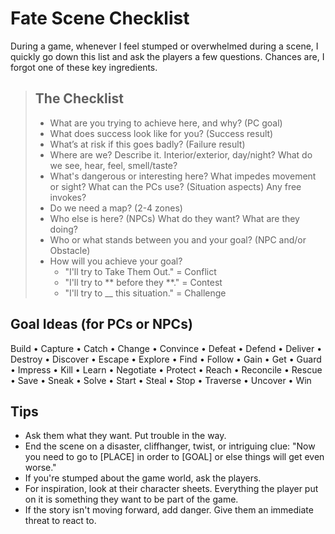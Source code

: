 # Fate Scene Checklist

During a game, whenever I feel stumped or overwhelmed during a scene, I quickly go down this list and ask the players a few questions. Chances are, I forgot one of these key ingredients.

> ## The Checklist
>
> - What are you trying to achieve here, and why? (PC goal)
> - What does success look like for you? (Success result)
> - What’s at risk if this goes badly? (Failure result)
> - Where are we? Describe it. Interior/exterior, day/night? What do we see, hear, feel, smell/taste?
> - What's dangerous or interesting here? What impedes movement or sight? What can the PCs use? (Situation aspects) Any free invokes?
> - Do we need a map? (2-4 zones)
> - Who else is here? (NPCs) What do they want? What are they doing?
> - Who or what stands between you and your goal? (NPC and/or Obstacle)
> - How will you achieve your goal?
>   - "I'll try to Take Them Out." = Conflict
>   - "I'll try to ** before they **." = Contest
>   - "I'll try to \_\_ this situation." = Challenge

## Goal Ideas (for PCs or NPCs)

<p class="MuiTypography-h6 MuiTypography-colorPrimary">
Build • Capture • Catch • Change • Convince • Defeat • Defend • Deliver • Destroy • Discover • Escape • Explore • Find • Follow • Gain • Get • Guard • Impress • Kill • Learn • Negotiate • Protect • Reach • Reconcile • Rescue • Save • Sneak • Solve • Start • Steal • Stop • Traverse • Uncover • Win
</p>

## Tips

- Ask them what they want. Put trouble in the way.
- End the scene on a disaster, cliffhanger, twist, or intriguing clue: "Now you need to go to [PLACE] in order to [GOAL] or else things will get even worse."
- If you're stumped about the game world, ask the players.
- For inspiration, look at their character sheets. Everything the player put on it is something they want to be part of the game.
- If the story isn't moving forward, add danger. Give them an immediate threat to react to.
